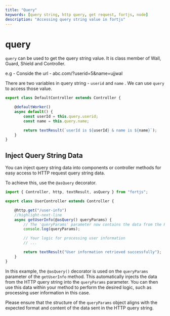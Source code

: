 ```yaml
---
title: "Query"
keywords: [query string, http query, get request, fortjs, node]
description: "Accessing query string value in fortjs"
---
```


# query

`query` can be used to get the query string value. It is class member of  Wall, Guard, Shield and Controller.

e.g - Conside the url - abc.com/?userid=5&name=ujjwal

There are two variables in query string - `userid` and `name` . We can use `query` to access those value.

```javascript
export class DefaultController extends Controller {

    @defaultWorker()
    async default() {
        const userId = this.query.userid;
        const name = this.query.name;

        return textResult(`userId is ${userId} & name is ${name}`);
    }
}
```

## Inject Query String Data

You can inject query string data into components or controller methods for easy access to HTTP request query string data.

To achieve this, use the `@asQuery` decorator.

```javascript
import { Controller, http, textResult, asQuery } from "fortjs";

export class UserController extends Controller {

    @http.get("/user-info")
    //highlight-next-line
    async getUserInfo(@asQuery() queryParams) {
        // The 'queryParams' parameter now contains the data from the HTTP query string
        console.log(queryParams);

        // Your logic for processing user information
        // ...

        return textResult("User information retrieved successfully");
    }
}
```

In this example, the `@asQuery()` decorator is used on the `queryParams` parameter of the `getUserInfo` method. This automatically injects the data from the HTTP query string into the `queryParams` parameter. You can then use this data within your method to perform the desired logic, such as processing user information in this case.

Please ensure that the structure of the `queryParams` object aligns with the expected format and content of the data sent in the HTTP query string.
